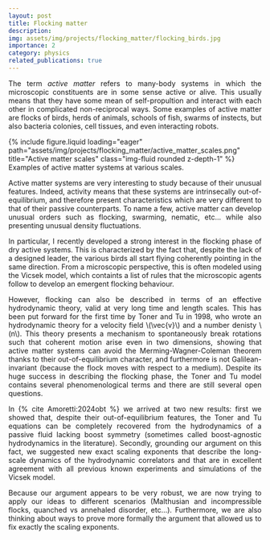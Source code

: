 ```yaml
---
layout: post
title: Flocking matter
description:
img: assets/img/projects/flocking_matter/flocking_birds.jpg
importance: 2
category: physics
related_publications: true
---
```


<p style='text-align: justify;' style="margin-bottom:1cm;">The term <em>active matter</em> refers to many-body systems in which the microscopic constituents are in some sense active or alive. This usually means that they have some mean of self-propultion and interact with each other in complicated non-reciprocal ways. Some examples of active matter are flocks of birds, herds of animals, schools of fish, swarms of instects, but also bacteria colonies, cell tissues, and even interacting robots.</p>

<div class="row justify-content-sm-center">
    <div class="col-sm-10 mt-3 mt-md-0">
        {% include figure.liquid loading="eager" path="assets/img/projects/flocking_matter/active_matter_scales.png" title="Active matter scales" class="img-fluid rounded z-depth-1" %}
    </div>
	<div class="caption">
		Examples of active matter systems at various scales.
	</div>
</div>

<p style='text-align: justify;'>Active matter systems are very interesting to study because of their unusual features. Indeed, activity means that these systems are intrinsecally out-of-equilibrium, and therefore present characteristics which are very different to that of their passive counterparts. To name a few, active matter can develop unusual orders such as flocking, swarming, nematic, etc... while also presenting unusual density fluctuations.</p>

<p style='text-align: justify;'>In particular, I recently developed a strong interest in the flocking phase of dry active systems. This is characterized by the fact that, despite the lack of a designed leader, the various birds all start flying coherently pointing in the same direction. From a microscopic perspective, this is often modeled using the Vicsek model, which containts a list of rules that the microscopic agents follow to develop an emergent flocking behaviour.</p>

<p style='text-align: justify;'>However, flocking can also be described in terms of an effective hydrodynamic theory, valid at very long time and length scales. This has been put forward for the first time by Toner and Tu in 1998, who wrote an hydrodynamic theory for a velocity field \(\vec{v}\) and a number denisty \(n\). This theory presents a mechanism to spontaneously break rotations such that coherent motion arise even in two dimensions, showing that active matter systems can avoid the Merming-Wagner-Coleman theorem thanks to their out-of-equilibrium character, and furthermore is not Galilean-invariant (because the flock moves with respect to a medium). Despite its huge success in describing the flocking phase, the Toner and Tu model contains several phenomenological terms and there are still several open questions.</p>

<p style='text-align: justify;'>In {% cite Amoretti:2024obt %} we arrived at two new results: first we showed that, despite their out-of-equilibrium features, the Toner and Tu equations can be completely recovered from the hydrodynamics of a passive fluid lacking boost symmetry (sometimes called boost-agnostic hydrodynamics in the literature). Secondly, grounding our argument on this fact, we suggested new exact scaling exponents that describe the long-scale dynamics of the hydrodynamic correlators and that are in excellent agreement with all previous known experiments and simulations of the Vicsek model.</p>

<p style='text-align: justify;'>Because our argument appears to be very robust, we are now trying to apply our ideas to different scenarios (Malthusian and incompressible flocks, quanched vs annehaled disorder, etc...). Furthermore, we are also thinking about ways to prove more formally the argument that allowed us to fix exactly the scaling exponents.</p>
